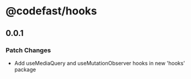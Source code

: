 # @codefast/hooks

## 0.0.1

### Patch Changes

- Add useMediaQuery and useMutationObserver hooks in new 'hooks' package
